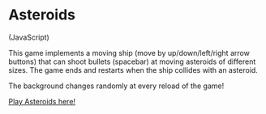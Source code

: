 # Asteroids

(JavaScript)

This game implements a moving ship (move by up/down/left/right arrow buttons) that can shoot bullets (spacebar) at moving asteroids of different sizes. The game ends and restarts when the ship collides with an asteroid.

The background changes randomly at every reload of the game!

<a href="http://asteroids.gracedo.com">Play Asteroids here!</a>